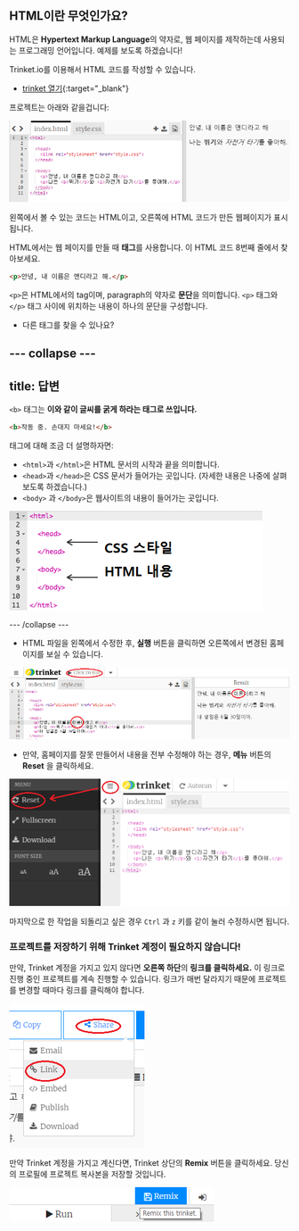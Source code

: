 ## HTML이란 무엇인가요?

HTML은 **Hypertext Markup Language**의 약자로, 웹 페이지를 제작하는데 사용되는 프로그래밍 언어입니다. 예제를 보도록 하겠습니다!

Trinket.io를 이용해서 HTML 코드를 작성할 수 있습니다.

+ [trinket 열기](https://trinket.io/html/08aaadf4c5){:target="_blank"}

프로젝트는 아래와 같을겁니다:

![스크린샷](images/birthday-starter.png)

왼쪽에서 볼 수 있는 코드는 HTML이고, 오른쪽에 HTML 코드가 만든 웹페이지가 표시됩니다.

HTML에서는 웹 페이지를 만들 때 **태그**를 사용합니다. 이 HTML 코드 8번째 줄에서 찾아보세요.

```html
<p>안녕, 내 이름은 앤디라고 해.</p>
```

`<p>`은 HTML에서의 tag이며, paragraph의 약자로 **문단**을 의미합니다. `<p>` 태그와 `</p>` 태그 사이에 위치하는 내용이 하나의 문단을 구성합니다.

+ 다른 태그를 찾을 수 있나요?

--- collapse ---
---
title: 답변
---
`<b>` 태그는 **이와 같이 글씨를 굵게 하라는 태그로 쓰입니다.**

```html
<b>작동 중. 손대지 마세요!</b>
```

태그에 대해 조금 더 설명하자면:

+ `<html>`과 `</html>`은 HTML 문서의 시작과 끝을 의미합니다.
+ `<head>`과 `</head>`은 CSS 문서가 들어가는 곳입니다. (자세한 내용은 나중에 살펴보도록 하겠습니다.)
+ `<body>` 과 `</body>`은 웹사이트의 내용이 들어가는 곳입니다.

![스크린샷](images/birthday-head-body.png)

--- /collapse ---

+ HTML 파일을 왼쪽에서 수정한 후, **실행** 버튼을 클릭하면 오른쪽에서 변경된 홈페이지를 보실 수 있습니다.

![스크린샷](images/birthday-edit-html.png)

+ 만약, 홈페이지를 잘못 만들어서 내용을 전부 수정해야 하는 경우, **메뉴** 버튼의 **Reset** 을 클릭하세요.

![스크린샷](images/birthday-reset.png)

마지막으로 한 작업을 되돌리고 싶은 경우 `Ctrl` 과 `z` 키를 같이 눌러 수정하시면 됩니다.

### 프로젝트를 저장하기 위해 Trinket 계정이 필요하지 않습니다!

만약, Trinket 계정을 가지고 있지 않다면 **오른쪽 하단**의 **링크를 클릭하세요.** 이 링크로 진행 중인 프로젝트를 계속 진행할 수 있습니다. 링크가 매번 달라지기 때문에 프로젝트를 변경할 때마다 링크를 클릭해야 합니다.

![스크린샷](images/birthday-link.png)

만약 Trinket 계정을 가지고 계신다면, Trinket 상단의 **Remix** 버튼을 클릭하세요. 당신의 프로필에 프로젝트 복사본을 저장할 것입니다.

![스크린샷](images/birthday-remix.png)